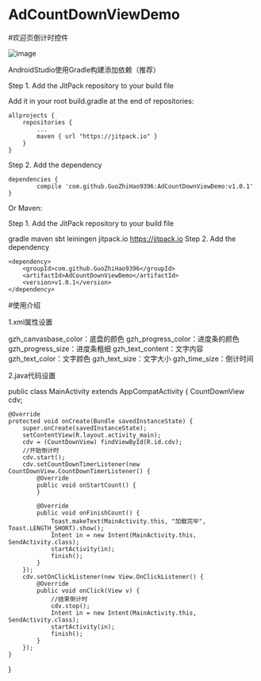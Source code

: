 # AdCountDownViewDemo
#欢迎页倒计时控件

![image](http://getimg.jrj.com.cn/images/2014/02/tmtpostimg/one_20140217152310659.jpg)

AndroidStudio使用Gradle构建添加依赖（推荐）

Step 1. Add the JitPack repository to your build file

Add it in your root build.gradle at the end of repositories:

	allprojects {
		repositories {
			...
			maven { url "https://jitpack.io" }
		}
	}
Step 2. Add the dependency

	dependencies {
	        compile 'com.github.GuoZhiHao9396:AdCountDownViewDemo:v1.0.1'
	}
	
Or Maven:

Step 1. Add the JitPack repository to your build file

gradle
maven
sbt
leiningen
	<repositories>
		<repository>
		    <id>jitpack.io</id>
		    <url>https://jitpack.io</url>
		</repository>
	</repositories>
Step 2. Add the dependency

	<dependency>
	    <groupId>com.github.GuoZhiHao9396</groupId>
	    <artifactId>AdCountDownViewDemo</artifactId>
	    <version>v1.0.1</version>
	</dependency>

#使用介绍

1.xml属性设置

gzh_canvasbase_color：底盘的颜色
gzh_progress_color：进度条的颜色
gzh_progress_size：进度条粗细
	gzh_text_content：文字内容
gzh_text_color：文字颜色
gzh_text_size：文字大小
gzh_time_size：倒计时间

2.java代码设置

public class MainActivity extends AppCompatActivity {
    CountDownView cdv;

    @Override
    protected void onCreate(Bundle savedInstanceState) {
        super.onCreate(savedInstanceState);
        setContentView(R.layout.activity_main);
        cdv = (CountDownView) findViewById(R.id.cdv);
        //开始倒计时
        cdv.start();
        cdv.setCountDownTimerListener(new CountDownView.CountDownTimerListener() {
            @Override
            public void onStartCount() {
            }

            @Override
            public void onFinishCount() {
                Toast.makeText(MainActivity.this, "加载完毕", Toast.LENGTH_SHORT).show();
                Intent in = new Intent(MainActivity.this, SendActivity.class);
                startActivity(in);
                finish();
            }
        });
        cdv.setOnClickListener(new View.OnClickListener() {
            @Override
            public void onClick(View v) {
                //结束倒计时
                cdv.stop();
                Intent in = new Intent(MainActivity.this, SendActivity.class);
                startActivity(in);
                finish();
            }
        });
    }
}
